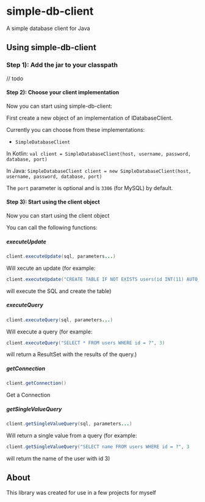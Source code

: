 # simple-db-client

A simple database client for Java

## Using simple-db-client

### Step 1): Add the jar to your classpath

// todo

#### Step 2): Choose your client implementation

Now you can start using simple-db-client:

First create a new object of an implementation of IDatabaseClient. 

Currently you can choose from these implementations:
- `SimpleDatabaseClient`

In Kotlin:
`val client = SimpleDatabaseClient(host, username, password, database, port)`

In Java:
`SimpleDatabaseClient client = new SimpleDatabaseClient(host, username, password, database, port)`

The `port` parameter is optional and is `3306` (for MySQL) by default.

#### Step 3): Start using the client object

Now you can start using the client object

You can call the following functions:
##### executeUpdate

```java
client.executeUpdate(sql, parameters...)
```

Will xecute an update (for example: 

```java
client.executeUpdate("CREATE TABLE IF NOT EXISTS users(id INT(11) AUTO_INCREMENT PRIMARY KEY, name VARCHAR(255))")
``` 
will execute the SQL and create the table)

##### executeQuery
```java
client.executeQuery(sql, parameters...)
``` 

Will execute a query (for example: 
```java
client.executeQuery("SELECT * FROM users WHERE id = ?", 3)
``` 

will return a ResultSet with the results of the query.)

##### getConnection
```java
client.getConnection()
``` 

Get a Connection

##### getSingleValueQuery
```java
client.getSingleValueQuery(sql, parameters...)
``` 

Will return a single value from a query (for example: 
```java
client.getSingleValueQuery("SELECT name FROM users WHERE id = ?", 3
``` 
will return the name of the user with id 3)

## About

This library was created for use in a few projects for myself
